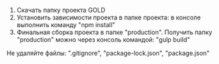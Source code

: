1) Скачать папку проекта GOLD
2) Установить зависимости проекта в папке проекта: в консоле выполнить команду "npm install"
3) Финальная сборка проекта в папке "production". Получить папку "production" можно через консоль командой: "gulp build"

Не удаляйте файлы: ".gitignore", "package-lock.json", "package.json"
